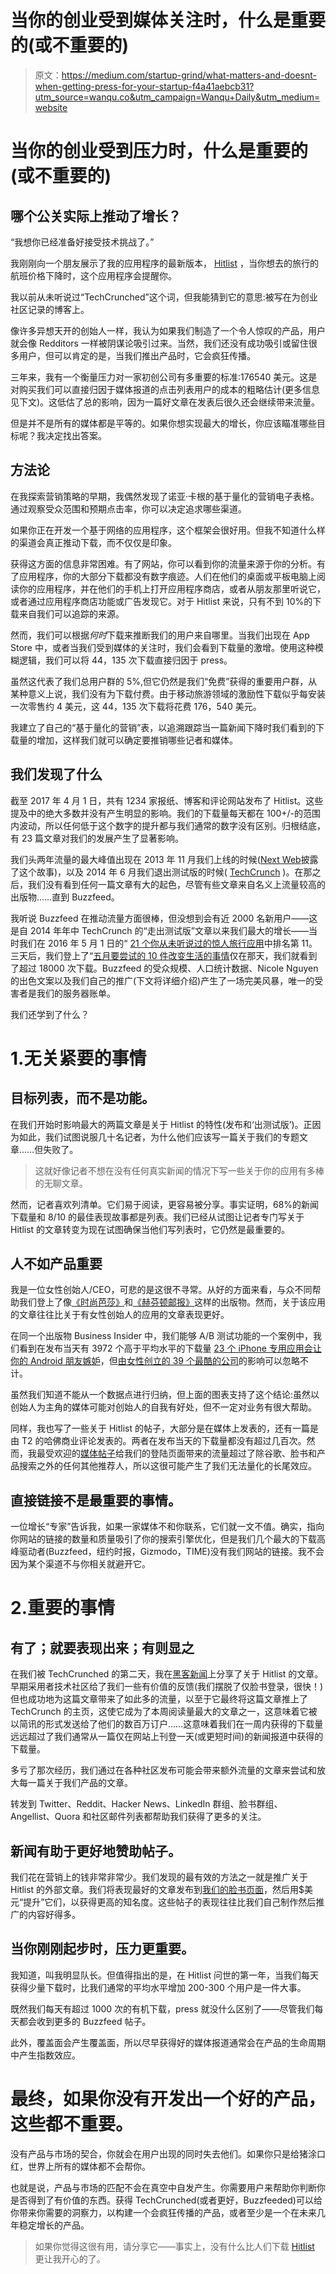 # 当你的创业受到媒体关注时，什么是重要的(或不重要的)

> 原文：<https://medium.com/startup-grind/what-matters-and-doesnt-when-getting-press-for-your-startup-f4a41aebcb31?utm_source=wanqu.co&utm_campaign=Wanqu+Daily&utm_medium=website>



# 当你的创业受到压力时，什么是重要的(或不重要的)

## 哪个公关实际上推动了增长？

“我想你已经准备好接受技术挑战了。”

我刚刚向一个朋友展示了我的应用程序的最新版本， [Hitlist](http://hitlistapp.com) ，当你想去的旅行的航班价格下降时，这个应用程序会提醒你。

我以前从未听说过“TechCrunched”这个词，但我能猜到它的意思:被写在为创业社区记录的博客上。

像许多异想天开的创始人一样，我认为如果我们制造了一个令人惊叹的产品，用户就会像 Redditors 一样被阴谋论吸引过来。当然，我们还没有成功吸引或留住很多用户，但可以肯定的是，当我们推出产品时，它会疯狂传播。

三年来，我有一个衡量压力对一家初创公司有多重要的标准:176540 美元。这是对购买我们可以直接归因于媒体报道的点击列表用户的成本的粗略估计(更多信息见下文)。这低估了总的影响，因为一篇好文章在发表后很久还会继续带来流量。

但是并不是所有的媒体都是平等的。如果你想实现最大的增长，你应该瞄准哪些目标呢？我决定找出答案。

## **方法论**

在我探索营销策略的早期，我偶然发现了诺亚·卡根的基于量化的营销电子表格。通过观察受众范围和预期点击率，你可以决定追求哪些渠道。



如果你正在开发一个基于网络的应用程序，这个框架会很好用。但我不知道什么样的渠道会真正推动下载，而不仅仅是印象。

获得这方面的信息非常困难。有了网站，你可以看到你的流量来源于你的分析。有了应用程序，你的大部分下载都没有数字痕迹。人们在他们的桌面或平板电脑上阅读你的应用程序，并在他们的手机上打开应用程序商店，或者从朋友那里听说它，或者通过应用程序商店功能或广告发现它。对于 Hitlist 来说，只有不到 10%的下载来自我们可以追踪的来源。

然而，我们可以根据*何时*下载来推断我们的用户来自哪里。当我们出现在 App Store 中，或者当我们受到媒体的关注时，我们会看到下载量的激增。使用这种模糊逻辑，我们可以将 44，135 次下载直接归因于 press。

虽然这代表了我们总用户群的 5%,但它仍然是我们“免费”获得的重要用户群，从某种意义上说，我们没有为下载付费。由于移动旅游领域的激励性下载似乎每安装一次零售约 4 美元，这 44，135 次下载将花费 176，540 美元。

我建立了自己的“基于量化的营销”表，以追溯跟踪当一篇新闻下降时我们看到的下载量的增加，这样我们就可以确定要推销哪些记者和媒体。



## 我们发现了什么

截至 2017 年 4 月 1 日，共有 1234 家报纸、博客和评论网站发布了 Hitlist。这些提及中的绝大多数并没有产生明显的影响。我们的下载量每天都在 100+/-的范围内波动，所以任何低于这个数字的提升都与我们通常的数字没有区别。归根结底，有 23 篇文章对我们的发展产生了显著影响。

我们头两年流量的最大峰值出现在 2013 年 11 月我们上线的时候([Next Web](https://thenextweb.com/apps/2013/11/19/hitlist-lets-you-know-when-its-cheap-to-fly-to-your-dream-destinations/)披露了这个故事)，以及 2014 年 6 月我们退出测试版的时候( [TechCrunch](https://thenextweb.com/apps/2013/11/19/hitlist-lets-you-know-when-its-cheap-to-fly-to-your-dream-destinations/) )。在那之后，我们没有看到任何一篇文章有大的起色，尽管有些文章来自名义上流量较高的出版物……直到 Buzzfeed。



我听说 Buzzfeed 在推动流量方面很棒，但没想到会有近 2000 名新用户——这是自 2014 年年中 TechCrunch 的“走出测试版”文章以来我们最大的增长——当时我们在 2016 年 5 月 1 日的“ [21 个你从未听说过的惊人旅行应用](https://www.buzzfeed.com/nicolenguyen/the-best-travel-apps)中排名第 11。三天后，我们登上了“[五月要尝试的 10 件改变生活的事情](https://www.buzzfeed.com/rachelwmiller/life-changing-things-to-try-in-may?utm_term=.ubveJRR23#.vhvW6EE8r)仅在那天，我们就看到了超过 18000 次下载。Buzzfeed 的受众规模、人口统计数据、Nicole Nguyen 的出色文案以及我们自己的推广(下文将详细介绍)产生了一场完美风暴，唯一的受害者是我们的服务器账单。

我们还学到了什么？

# 1.无关紧要的事情

## 目标列表，而不是功能。

在我们开始时影响最大的两篇文章是关于 Hitlist 的特性(发布和‘出测试版’)。正因为如此，我们试图说服几十名记者，为什么他们应该写一篇关于我们的专题文章……但失败了。

> 这就好像记者不想在没有任何真实新闻的情况下写一些关于你的应用有多棒的无聊文章。

然而，记者喜欢列清单。它们易于阅读，更容易被分享。事实证明，68%的新闻下载量和 8/10 的最佳表现故事都是列表。我们已经从试图让记者专门写关于 Hitlist 的文章转变为现在试图确保当他们写列表时，它仍然是最重要的。



## **人不如产品重要**

我是一位女性创始人/CEO，可悲的是这很不寻常。从好的方面来看，与众不同帮助我们登上了像[《时尚芭莎》](http://www.harpersbazaar.com/culture/features/g7553/the-women-behind-todays-most-popular-iphone-applications)和[《赫芬顿邮报》](http://www.huffingtonpost.com/entry/10-badass-female-founders-to-inspire-your-wanderlust_us_58006031e4b0f42ad3d25ef6)这样的出版物。然而，关于该应用的文章往往比关于有女性创始人的应用的文章表现更好。

在同一个出版物 Business Insider 中，我们能够 A/B 测试功能的一个案例中，我们看到在发布当天有 3972 个高于平均水平的下载量 [23 个 iPhone 专用应用会让你的 Android 朋友嫉妒](http://www.businessinsider.com/best-iphone-only-apps-not-on-android-2016-6)，但[由女性创立的 39 个最酷的公司](http://www.businessinsider.com/39-of-the-coolest-startups-founded-by-women-2015-3)的影响可以忽略不计。

虽然我们知道不能从一个数据点进行归纳，但上面的图表支持了这个结论:虽然以创始人为主角的媒体可能对创始人的自我有好处，但不一定对业务有很大帮助。

同样，我也写了一些关于 Hitlist 的帖子，大部分是在媒体上发表的，还有一篇是由 T2 的哈佛商业评论发表的。两者在发布当天的下载量都没有超过几百次。然而，我最受欢迎的[媒体帖子](/what-i-learned-building/the-user-is-always-right-eab73c620e7d)给我们的登陆页面带来的流量超过了除谷歌、脸书和产品搜索之外的任何其他推荐人，所以这很可能产生了我们无法量化的长尾效应。

## 直接链接不是最重要的事情。

一位增长“专家”告诉我，如果一家媒体不和你联系，它们就一文不值。确实，指向你网站的链接的数量和质量吸引了你的搜索引擎优化，但是我们几个最大的下载高峰驱动者(Buzzfeed，纽约时报，Gizmodo，TIME)没有我们网站的链接。我不会因为某个渠道不与你相关就避开它。

# 2.重要的事情

## 有了；就要表现出来；有则显之

在我们被 TechCrunched 的第二天，我在[黑客新闻](https://news.ycombinator.com/item?id=7212176)上分享了关于 Hitlist 的文章。早期采用者技术社区给了我们一些有价值的反馈(我们摆脱了仅脸书登录，很快！)但也成功地为这篇文章带来了如此多的流量，以至于它最终将这篇文章推上了 TechCrunch 的主页，这使它成为了本周阅读量最大的文章之一，这意味着它被以简讯的形式发送给了他们的数百万订户……这意味着我们在一周内获得的下载量远远超过了我们通常从一篇仅在网站上刊登一天(或更短时间)的新闻报道中获得的下载量。

多亏了那次经历，我们通过在各种社区发布可能会带来额外流量的文章来尝试和放大每一篇关于我们产品的文章。

转发到 Twitter、Reddit、Hacker News、LinkedIn 群组、脸书群组、Angellist、Quora 和社区邮件列表都帮助我们获得了更多的关注。

## 新闻有助于更好地赞助帖子。

我们花在营销上的钱非常非常少。我们发现的最有效的方法之一就是推广关于 Hitlist 的外部文章。我们将表现最好的文章发布到[我们的脸书页面](http://facebook.com/hitlistbytripcommon)，然后用$美元“提升”它们，以获得更高的知名度。这些帖子的表现往往比我们自己制作然后推广的内容好得多。

## 当你刚刚起步时，压力更重要。

我知道，叫我明显队长。但值得指出的是，在 Hitlist 问世的第一年，当我们每天获得少量下载时，比我们通常的平均水平增加 200-300 个用户是一件大事。

既然我们每天有超过 1000 次的有机下载，press 就没什么区别了——尽管我们每天都会收到更多的 Buzzfeed 帖子。

此外，覆盖面会产生覆盖面，所以尽早获得好的媒体报道通常会在产品的生命周期中产生指数效应。

# 最终，如果你没有开发出一个好的产品，这些都不重要。

没有产品与市场的契合，你就会在用户出现的同时失去他们。如果你只是给猪涂口红，世界上所有的媒体都不会帮你。

也就是说，产品与市场的匹配不会在真空中自发产生。你需要用户来帮助你判断你是否得到了有价值的东西。获得 TechCrunched(或者更好，Buzzfeeded)可以给你带来你需要的洞察力，以构建一个会疯狂传播的产品，或者至少是一个在未来几年稳定增长的产品。

> 如果你觉得这很有用，请分享它——事实上，没有什么比人们下载 [Hitlist](http://hitlistapp.com) 更让我开心的了。









